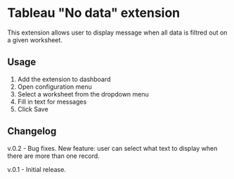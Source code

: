 # Tableau "No data" extension
This extension allows user to display message when all data is filtred out on a given worksheet.

## Usage

1. Add the extension to dashboard
2. Open configuration menu
3. Select a worksheet from the dropdown menu
4. Fill in text for messages
5. Click Save

## Changelog

v.0.2 - Bug fixes. New feature: user can select what text to display when there are more than one record.

v.0.1 - Initial release.